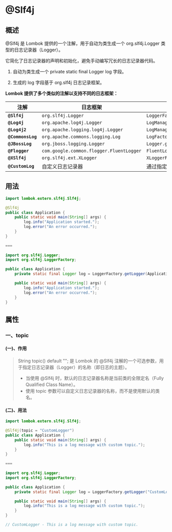 # @Slf4j

## 概述

@Slf4j 是 Lombok 提供的一个注解，用于自动为类生成一个 org.slf4j.Logger 类型的日志记录器（Logger）。

它简化了日志记录器的声明和初始化，避免手动编写冗长的日志记录器代码。

1. 自动为类生成一个 private static final Logger log 字段。

2. 生成的 log 字段基于 org.slf4j 日志记录框架。



**Lombok 提供了多个类似的注解以支持不同的日志框架：**

| 注解              | 日志框架                                 | Logger 工厂方法                    |
| ----------------- | ---------------------------------------- | ---------------------------------- |
| **`@Slf4j`**      | `org.slf4j.Logger`                       | `LoggerFactory.getLogger()`        |
| **`@Log4j`**      | `org.apache.log4j.Logger`                | `LogManager.getLogger()`           |
| **`@Log4j2`**     | `org.apache.logging.log4j.Logger`        | `LogManager.getLogger()`           |
| **`@CommonsLog`** | `org.apache.commons.logging.Log`         | `LogFactory.getLog()`              |
| **`@JBossLog`**   | `org.jboss.logging.Logger`               | `Logger.getLogger()`               |
| **`@Flogger`**    | `com.google.common.flogger.FluentLogger` | `FluentLogger.forEnclosingClass()` |
| **`@XSlf4j`**     | `org.slf4j.ext.XLogger`                  | `XLoggerFactory.getXLogger()`      |
| **`@CustomLog`**  | 自定义日志记录器                         | 通过指定类的工厂方法               |



## 用法

```java
import lombok.extern.slf4j.Slf4j;

@Slf4j
public class Application {
    public static void main(String[] args) {
        log.info("Application started.");
        log.error("An error occurred.");
    }
}

===
  
import org.slf4j.Logger;
import org.slf4j.LoggerFactory;

public class Application {
    private static final Logger log = LoggerFactory.getLogger(Application.class);

    public static void main(String[] args) {
        log.info("Application started.");
        log.error("An error occurred.");
    }
}
```



## 属性

### 一、topic

#### (一)、作用

> String topic() default ""; 是 Lombok 的 @Slf4j 注解的一个可选参数，用于指定日志记录器（Logger）的名称（即日志的主题）。
>
> - 当使用 @Slf4j 时，默认的日志记录器名称是当前类的全限定名（Fully Qualified Class Name）。
> - 使用 topic 参数可以自定义日志记录器的名称，而不是使用默认的类名。

#### (二)、用法

```java
import lombok.extern.slf4j.Slf4j;

@Slf4j(topic = "CustomLogger")
public class Application {
    public static void main(String[] args) {
        log.info("This is a log message with custom topic.");
    }
}

===
  
import org.slf4j.Logger;
import org.slf4j.LoggerFactory;

public class Application {
    private static final Logger log = LoggerFactory.getLogger("CustomLogger");

    public static void main(String[] args) {
        log.info("This is a log message with custom topic.");
    }
}

// CustomLogger - This is a log message with custom topic.
```

